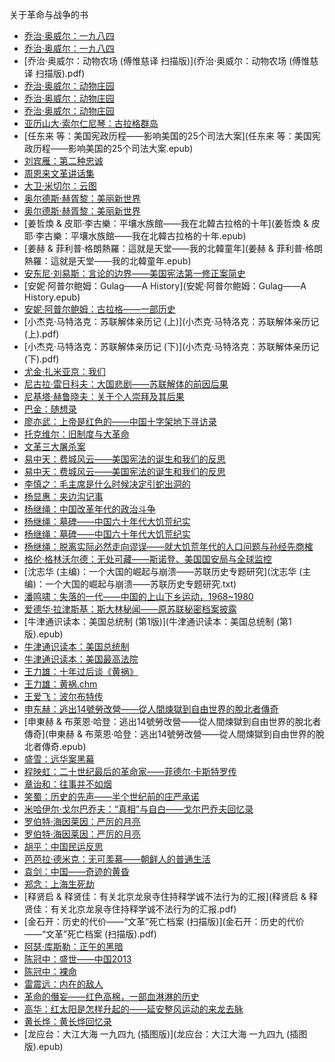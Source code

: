 关于革命与战争的书

- [乔治·奥威尔：一九八四](乔治·奥威尔：一九八四.epub)
- [乔治·奥威尔：一九八四](乔治·奥威尔：一九八四.txt)
- [乔治·奥威尔：动物农场 (傅惟慈译 扫描版)](乔治·奥威尔：动物农场 (傅惟慈译 扫描版).pdf)
- [乔治·奥威尔：动物庄园](乔治·奥威尔：动物庄园.epub)
- [乔治·奥威尔：动物庄园](乔治·奥威尔：动物庄园.mobi)
- [乔治·奥威尔：动物庄园](乔治·奥威尔：动物庄园.txt)
- [亚历山大·索尔仁尼琴：古拉格群岛](亚历山大·索尔仁尼琴：古拉格群岛.mobi)
- [任东来 等：美国宪政历程——影响美国的25个司法大案](任东来 等：美国宪政历程——影响美国的25个司法大案.epub)
- [刘宾雁：第二种忠诚](刘宾雁：第二种忠诚.pdf)
- [周恩来文革讲话集](周恩来文革讲话集.txt)
- [大卫·米切尔：云图](大卫·米切尔：云图.epub)
- [奥尔德斯·赫胥黎：美丽新世界](奥尔德斯·赫胥黎：美丽新世界.epub)
- [奥尔德斯·赫胥黎：美丽新世界](奥尔德斯·赫胥黎：美丽新世界.txt)
- [姜哲煥 & 皮耶·李古樂：平壤水族館——我在北韓古拉格的十年](姜哲煥 & 皮耶·李古樂：平壤水族館——我在北韓古拉格的十年.epub)
- [姜赫 & 菲利普·格朗熱羅：這就是天堂——我的北韓童年](姜赫 & 菲利普·格朗熱羅：這就是天堂——我的北韓童年.epub)
- [安东尼·刘易斯：言论的边界——美国宪法第一修正案简史](安东尼·刘易斯：言论的边界——美国宪法第一修正案简史.epub)
- [安妮·阿普尔鲍姆：Gulag——A History](安妮·阿普尔鲍姆：Gulag——A History.epub)
- [安妮·阿普尔鲍姆：古拉格——一部历史](安妮·阿普尔鲍姆：古拉格——一部历史.epub)
- [小杰克·马特洛克：苏联解体亲历记 (上)](小杰克·马特洛克：苏联解体亲历记 (上).pdf)
- [小杰克·马特洛克：苏联解体亲历记 (下)](小杰克·马特洛克：苏联解体亲历记 (下).pdf)
- [尤金·扎米亚京：我们](尤金·扎米亚京：我们.epub)
- [尼古拉·雷日科夫：大国悲剧——苏联解体的前因后果](尼古拉·雷日科夫：大国悲剧——苏联解体的前因后果.txt)
- [尼基塔·赫鲁晓夫：关于个人崇拜及其后果](尼基塔·赫鲁晓夫：关于个人崇拜及其后果.txt)
- [巴金：随想录](巴金：随想录.mobi)
- [廖亦武：上帝是红色的——中国十字架地下寻访录](廖亦武：上帝是红色的——中国十字架地下寻访录.epub)
- [托克维尔：旧制度与大革命](托克维尔：旧制度与大革命.epub)
- [文革三大屠杀案](文革三大屠杀案.pdf)
- [易中天：费城风云——美国宪法的诞生和我们的反思](易中天：费城风云——美国宪法的诞生和我们的反思.epub)
- [易中天：费城风云——美国宪法的诞生和我们的反思](易中天：费城风云——美国宪法的诞生和我们的反思.txt)
- [李慎之：毛主席是什么时候决定引蛇出洞的](李慎之：毛主席是什么时候决定引蛇出洞的.txt)
- [杨显惠：夹边沟记事](杨显惠：夹边沟记事.epub)
- [杨继绳：中国改革年代的政治斗争](杨继绳：中国改革年代的政治斗争.epub)
- [杨继绳：墓碑——中国六十年代大饥荒纪实](杨继绳：墓碑——中国六十年代大饥荒纪实.epub)
- [杨继绳：墓碑——中国六十年代大饥荒纪实](杨继绳：墓碑——中国六十年代大饥荒纪实.pdf)
- [杨继绳：脱离实际必然走向谬误——就大饥荒年代的人口问题与孙经先商榷](杨继绳：脱离实际必然走向谬误——就大饥荒年代的人口问题与孙经先商榷.pdf)
- [格伦·格林沃尔德：无处可藏——斯诺登、美国国安局与全球监控](格伦·格林沃尔德：无处可藏——斯诺登、美国国安局与全球监控.epub)
- [沈志华 (主编)：一个大国的崛起与崩溃——苏联历史专题研究](沈志华 (主编)：一个大国的崛起与崩溃——苏联历史专题研究.txt)
- [潘鸣啸：失落的一代——中国的上山下乡运动，1968~1980](潘鸣啸：失落的一代——中国的上山下乡运动，1968~1980.epub)
- [爱德华·拉津斯基：斯大林秘闻——原苏联秘密档案披露](爱德华·拉津斯基：斯大林秘闻——原苏联秘密档案披露.epub)
- [牛津通识读本：美国总统制 (第1版)](牛津通识读本：美国总统制 (第1版).epub)
- [牛津通识读本：美国总统制](牛津通识读本：美国总统制.epub)
- [牛津通识读本：美国最高法院](牛津通识读本：美国最高法院.epub)
- [王力雄：十年过后谈《黄祸》](王力雄：十年过后谈《黄祸》.txt)
- [王力雄：黄祸.chm](王力雄：黄祸.chm)
- [王爱飞：波尔布特传](王爱飞：波尔布特传.pdf)
- [申东赫：逃出14號勞改營——從人間煉獄到自由世界的脫北者傳奇](申东赫：逃出14號勞改營——從人間煉獄到自由世界的脫北者傳奇.epub)
- [申東赫 & 布萊恩·哈登：逃出14號勞改營——從人間煉獄到自由世界的脫北者傳奇](申東赫 & 布萊恩·哈登：逃出14號勞改營——從人間煉獄到自由世界的脫北者傳奇.epub)
- [盛雪：远华案黑幕](盛雪：远华案黑幕.txt)
- [程映虹：二十世纪最后的革命家——菲德尔·卡斯特罗传](程映虹：二十世纪最后的革命家——菲德尔·卡斯特罗传.pdf)
- [章诒和：往事并不如烟](章诒和：往事并不如烟.txt)
- [笑蜀：历史的先声——半个世纪前的庄严承诺](笑蜀：历史的先声——半个世纪前的庄严承诺.txt)
- [米哈伊尔·戈尔巴乔夫：“真相”与自白——戈尔巴乔夫回忆录](米哈伊尔·戈尔巴乔夫：“真相”与自白——戈尔巴乔夫回忆录.epub)
- [罗伯特·海因莱因：严厉的月亮](罗伯特·海因莱因：严厉的月亮.epub)
- [罗伯特·海因莱因：严厉的月亮](罗伯特·海因莱因：严厉的月亮.mobi)
- [胡平：中国民运反思](胡平：中国民运反思.txt)
- [芭芭拉·德米克：无可羡慕——朝鲜人的普通生活](芭芭拉·德米克：无可羡慕——朝鲜人的普通生活.epub)
- [袁剑：中国——奇迹的黄昏](袁剑：中国——奇迹的黄昏.epub)
- [郑念：上海生死劫](郑念：上海生死劫.epub)
- [释贤启 & 释贤佳：有关北京龙泉寺住持释学诚不法行为的汇报](释贤启 & 释贤佳：有关北京龙泉寺住持释学诚不法行为的汇报.pdf)
- [金石开：历史的代价——“文革”死亡档案 (扫描版)](金石开：历史的代价——“文革”死亡档案 (扫描版).pdf)
- [阿瑟·库斯勒：正午的黑暗](阿瑟·库斯勒：正午的黑暗.epub)
- [陈冠中：盛世——中国2013](陈冠中：盛世——中国2013.epub)
- [陈冠中：裸命](陈冠中：裸命.mobi)
- [雷震远：内在的敌人](雷震远：内在的敌人.epub)
- [革命的僭妄——红色高棉，一部血淋淋的历史](革命的僭妄——红色高棉，一部血淋淋的历史.pdf)
- [高华：红太阳是怎样升起的——延安整风运动的来龙去脉](高华：红太阳是怎样升起的——延安整风运动的来龙去脉.epub)
- [黄长烨：黄长烨回忆录](黄长烨：黄长烨回忆录.txt)
- [龙应台：大江大海 一九四九 (插图版)](龙应台：大江大海 一九四九 (插图版).epub)
